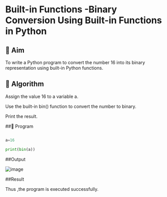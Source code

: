 # Built-in Functions -Binary Conversion Using Built-in Functions in Python


## 🎯 Aim

To write a Python program to convert the number 16 into its binary representation using built-in Python functions.

## 🧠 Algorithm

Assign the value 16 to a variable a.

Use the built-in bin() function to convert the number to binary.

Print the result.

##🧾 Program

```python

a=16

print(bin(a))

```

##Output

![image](https://github.com/user-attachments/assets/f10c8bf3-6384-4323-b32c-6a060a666c10)

##Result

Thus ,the program is executed successfully.
